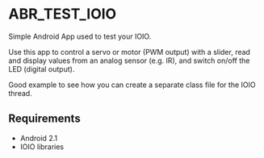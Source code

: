 ABR_TEST_IOIO
=============

Simple Android App used to test your IOIO.

Use this app to control a servo or motor (PWM output) with a slider, read and display values from an analog sensor 
(e.g. IR), and switch on/off the LED (digital output). 

Good example to see how you can create a separate class file for the IOIO thread.


Requirements
------------

- Android 2.1
- IOIO libraries


